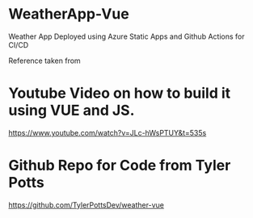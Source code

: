 # WeatherApp-Vue
Weather App Deployed using Azure Static Apps and Github Actions for CI/CD

Reference taken from 
# Youtube Video on how to build it using VUE and JS.
https://www.youtube.com/watch?v=JLc-hWsPTUY&t=535s

# Github Repo for Code from Tyler Potts
https://github.com/TylerPottsDev/weather-vue
